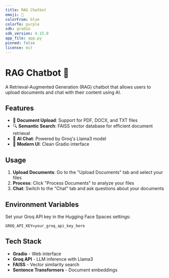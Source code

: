 ```yaml
---
title: RAG Chatbot
emoji: 🤖
colorFrom: blue
colorTo: purple
sdk: gradio
sdk_version: 4.15.0
app_file: app.py
pinned: false
license: mit
---
```


# RAG Chatbot 🤖

A Retrieval-Augmented Generation (RAG) chatbot that allows users to upload documents and chat with their content using AI.

## Features

- 📄 **Document Upload**: Support for PDF, DOCX, and TXT files
- 🔍 **Semantic Search**: FAISS vector database for efficient document retrieval  
- 💬 **AI Chat**: Powered by Groq's Llama3 model
- 🎨 **Modern UI**: Clean Gradio interface

## Usage

1. **Upload Documents**: Go to the "Upload Documents" tab and select your files
2. **Process**: Click "Process Documents" to analyze your files
3. **Chat**: Switch to the "Chat" tab and ask questions about your documents

## Environment Variables

Set your Groq API key in the Hugging Face Spaces settings:

```
GROQ_API_KEY=your_groq_api_key_here
```

## Tech Stack

- **Gradio** - Web interface
- **Groq API** - LLM inference with Llama3
- **FAISS** - Vector similarity search
- **Sentence Transformers** - Document embeddings